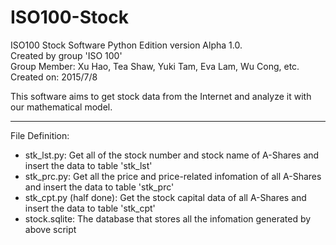 # ISO100-Stock
ISO100 Stock Software Python Edition version Alpha 1.0.  
Created by group 'ISO 100'  
Group Member: Xu Hao, Tea Shaw, Yuki Tam, Eva Lam, Wu Cong, etc.  
Created on: 2015/7/8  

This software aims to get stock data from the Internet and analyze it with our mathematical model.

-----------------
File Definition:
+ stk_lst.py: Get all of the stock number and stock name of A-Shares and insert the data to  table 'stk_lst'
+ stk_prc.py: Get all the price and price-related infomation of all A-Shares and insert the data to table 'stk_prc'
+ stk_cpt.py (half done): Get the stock capital data of all A-Shares and insert the data to table 'stk_cpt'
+ stock.sqlite: The database that stores all the infomation generated by above script
